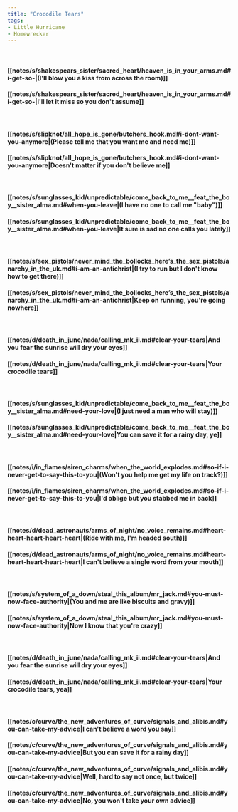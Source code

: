 ```yaml
---
title: "Crocodile Tears"
tags:
- Little Hurricane
- Homewrecker
---
```

&nbsp;
#### [[notes/s/shakespears_sister/sacred_heart/heaven_is_in_your_arms.md#i-get-so-|(I'll blow you a kiss from across the room)]]
#### [[notes/s/shakespears_sister/sacred_heart/heaven_is_in_your_arms.md#i-get-so-|I'll let it miss so you don't assume]]
&nbsp;
#### [[notes/s/slipknot/all_hope_is_gone/butchers_hook.md#i-dont-want-you-anymore|(Please tell me that you want me and need me)]]
#### [[notes/s/slipknot/all_hope_is_gone/butchers_hook.md#i-dont-want-you-anymore|Doesn't matter if you don't believe me]]
&nbsp;
#### [[notes/s/sunglasses_kid/unpredictable/come_back_to_me__feat_the_boy__sister_alma.md#when-you-leave|(I have no one to call me "baby")]]
#### [[notes/s/sunglasses_kid/unpredictable/come_back_to_me__feat_the_boy__sister_alma.md#when-you-leave|It sure is sad no one calls you lately]]
&nbsp;
#### [[notes/s/sex_pistols/never_mind_the_bollocks_here’s_the_sex_pistols/anarchy_in_the_uk.md#i-am-an-antichrist|(I try to run but I don't know how to get there)]]
#### [[notes/s/sex_pistols/never_mind_the_bollocks_here’s_the_sex_pistols/anarchy_in_the_uk.md#i-am-an-antichrist|Keep on running, you're going nowhere]]
&nbsp;
#### [[notes/d/death_in_june/nada/calling_mk_ii.md#clear-your-tears|And you fear the sunrise will dry your eyes]]
#### [[notes/d/death_in_june/nada/calling_mk_ii.md#clear-your-tears|Your crocodile tears]]
&nbsp;
#### [[notes/s/sunglasses_kid/unpredictable/come_back_to_me__feat_the_boy__sister_alma.md#need-your-love|(I just need a man who will stay)]]
#### [[notes/s/sunglasses_kid/unpredictable/come_back_to_me__feat_the_boy__sister_alma.md#need-your-love|You can save it for a rainy day, ye]]
&nbsp;
#### [[notes/i/in_flames/siren_charms/when_the_world_explodes.md#so-if-i-never-get-to-say-this-to-you|(Won't you help me get my life on track?)]]
#### [[notes/i/in_flames/siren_charms/when_the_world_explodes.md#so-if-i-never-get-to-say-this-to-you|I'd oblige but you stabbed me in back]]
&nbsp;
#### [[notes/d/dead_astronauts/arms_of_night/no_voice_remains.md#heart-heart-heart-heart-heart|(Ride with me, I'm headed south)]]
#### [[notes/d/dead_astronauts/arms_of_night/no_voice_remains.md#heart-heart-heart-heart-heart|I can't believe a single word from your mouth]]
&nbsp;
#### [[notes/s/system_of_a_down/steal_this_album/mr_jack.md#you-must-now-face-authority|(You and me are like biscuits and gravy)]]
#### [[notes/s/system_of_a_down/steal_this_album/mr_jack.md#you-must-now-face-authority|Now I know that you're crazy]]
&nbsp;
#### [[notes/d/death_in_june/nada/calling_mk_ii.md#clear-your-tears|And you fear the sunrise will dry your eyes]]
#### [[notes/d/death_in_june/nada/calling_mk_ii.md#clear-your-tears|Your crocodile tears, yea]]
&nbsp;
#### [[notes/c/curve/the_new_adventures_of_curve/signals_and_alibis.md#you-can-take-my-advice|I can't believe a word you say]]
#### [[notes/c/curve/the_new_adventures_of_curve/signals_and_alibis.md#you-can-take-my-advice|But you can save it for a rainy day]]
#### [[notes/c/curve/the_new_adventures_of_curve/signals_and_alibis.md#you-can-take-my-advice|Well, hard to say not once, but twice]]
#### [[notes/c/curve/the_new_adventures_of_curve/signals_and_alibis.md#you-can-take-my-advice|No, you won't take your own advice]]
